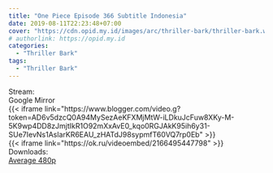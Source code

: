 ```yaml
---
title: "One Piece Episode 366 Subtitle Indonesia"
date: 2019-08-11T22:23:48+07:00
cover: "https://cdn.opid.my.id/images/arc/thriller-bark/thriller-bark.webp" # Optional, cover
# authorlink: https://opid.my.id
categories:
  - "Thriller Bark"
tags:
  - "Thriller Bark"
---
```

<div class="ui menu violet borderless inverted">
  <div class="header item active">
        Stream:
    </div>
  <a class="active item" data-tab="google">
    <i class="google drive icon"></i> Google
  </a>
  <a class="item nounderline" data-tab="mirror">
    <i class="odnoklassniki icon"></i> Mirror
  </a>
</div>
<div class="ui bottom attached tab segment active" style="border:0 !important;" data-tab="google">
{{< iframe link="https://www.blogger.com/video.g?token=AD6v5dzcQ0A94MySezAeKFXMjMtW-iLDkuJcFuw8XKy-M-5K9wp4DD8zJmjtIkR1O92mXxAvE0_kqo0RGJAkK95ih6y31-SUe7IevNs1AslarKR6EAU_zHATdJ98sypmfT60VQ7rp0Eb" >}}
</div>
<div class="ui bottom attached tab segment" style="border:0 !important;" data-tab="mirror">
{{< iframe link="https://ok.ru/videoembed/2166495447798" >}}
</div>
<div class="ui menu violet borderless inverted">
  <div class="header item active">
        Downloads:
    </div>
  <a class="item nounderline" href="https://ouo.io/qqRYZb" target="_blank" rel="dofollow"><i class="google drive icon"></i>
    Average 480p</a>
</div>